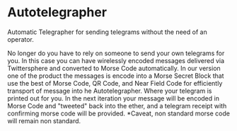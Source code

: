 Autotelegrapher
===============

Automatic Telegrapher for sending telegrams without the need of an operator.


No longer do you have to rely on someone to send your own telegrams for you. In this case you can have wirelessly encoded messages delivered via Twittersphere and converted to Morse Code automatically.  In our version one of the product the messages is encode into a Morse Secret Block that use the best of Morse Code, QR Code, and Near Field Code for efficiently transport of message into he Autotelegrapher. Where your telegram is printed out for you. In the next iteration your message will be encoded in Morse Code and "tweeted" back into the ether, and a telegram receipt with confirming morse code will be provided. *Caveat, non standard morse code will remain non standard.

